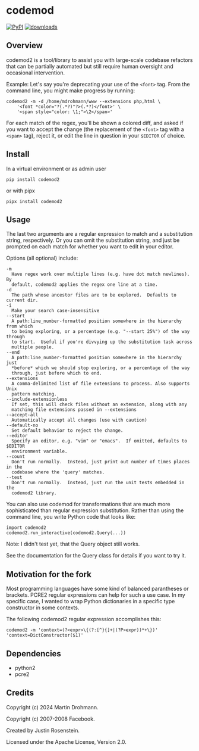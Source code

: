 codemod
=======

[![PyPI](https://img.shields.io/pypi/v/codemod2.svg)](https://pypi.python.org/pypi/codemod2)
[![downloads](https://img.shields.io/pypi/dw/codemod2.svg)](https://pypi.python.org/pypi/codemod2)


Overview
--------

codemod2 is a tool/library to assist you with large-scale codebase refactors that can be partially automated but still require human oversight and occasional intervention.

Example: Let's say you're deprecating your use of the `<font>` tag.  From the command line, you might make progress by running:

    codemod2 -m -d /home/mdrohmann/www --extensions php,html \
        '<font *color="?(.*?)"?>(.*?)</font>' \
        '<span style="color: \1;">\2</span>'

For each match of the regex, you'll be shown a colored diff, and asked if you want to accept the change (the replacement of the `<font>` tag with a `<span>` tag), reject it, or edit the line in question in your `$EDITOR` of choice.

Install
-------
In a virtual environment or as admin user

`pip install codemod2`

or with pipx

`pipx install codemod2`

Usage
-----

The last two arguments are a regular expression to match and a substitution string, respectively.  Or you can omit the substitution string, and just be prompted on each match for whether you want to edit in your editor.

Options (all optional) include:

    -m
      Have regex work over multiple lines (e.g. have dot match newlines).  By
      default, codemod2 applies the regex one line at a time.
    -d
      The path whose ancestor files are to be explored.  Defaults to current dir.
    -i
      Make your search case-insensitive
    --start
      A path:line_number-formatted position somewhere in the hierarchy from which
      to being exploring, or a percentage (e.g. "--start 25%") of the way through
      to start.  Useful if you're divvying up the substitution task across
      multiple people.
    --end
      A path:line_number-formatted position somewhere in the hierarchy just
      *before* which we should stop exploring, or a percentage of the way
      through, just before which to end.
    --extensions
      A comma-delimited list of file extensions to process. Also supports Unix
      pattern matching.
    --include-extensionless
      If set, this will check files without an extension, along with any
      matching file extensions passed in --extensions
    --accept-all
      Automatically accept all changes (use with caution)
    --default-no
      Set default behavior to reject the change.
    --editor
      Specify an editor, e.g. "vim" or "emacs".  If omitted, defaults to $EDITOR
      environment variable.
    --count
      Don't run normally.  Instead, just print out number of times places in the
      codebase where the 'query' matches.
    --test
      Don't run normally.  Instead, just run the unit tests embedded in the
      codemod2 library.

You can also use codemod for transformations that are much more sophisticated than regular expression substitution.  Rather than using the command line, you write Python code that looks like:

    import codemod2
    codemod2.run_interactive(codemod2.Query(...))

Note:  I didn't test yet, that the Query object still works.

See the documentation for the Query class for details if you want to try it.

Motivation for the fork
-----------------------

Most programming languages have some kind of balanced parantheses or brackets.
PCRE2 regular expressions can help for such a use case.  In my specific case, I
wanted to wrap Python dictionaries in a specific type constructor in some
contexts.

The following codemod2 regular expression accomplishes this:

    codemod2 -m 'context=(?<expr>\{(?:[^}{]+|(?P>expr))*+\})' 'context=DictConstructor($1)'

Dependencies
------------

* python2
* pcre2

Credits
-------

Copyright (c) 2024 Martin Drohmann.

Copyright (c) 2007-2008 Facebook.

Created by Justin Rosenstein.

Licensed under the Apache License, Version 2.0.

